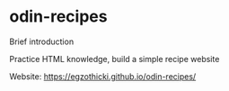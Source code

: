 # odin-recipes
Brief introduction

Practice HTML knowledge, build a simple recipe website

Website:
https://egzothicki.github.io/odin-recipes/